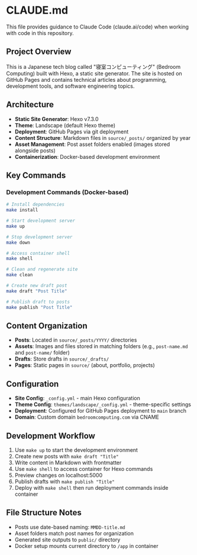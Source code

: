 # CLAUDE.md

This file provides guidance to Claude Code (claude.ai/code) when working with code in this repository.

## Project Overview

This is a Japanese tech blog called "寝室コンピューティング" (Bedroom Computing) built with Hexo, a static site generator. The site is hosted on GitHub Pages and contains technical articles about programming, development tools, and software engineering topics.

## Architecture

- **Static Site Generator**: Hexo v7.3.0
- **Theme**: Landscape (default Hexo theme)
- **Deployment**: GitHub Pages via git deployment
- **Content Structure**: Markdown files in `source/_posts/` organized by year
- **Asset Management**: Post asset folders enabled (images stored alongside posts)
- **Containerization**: Docker-based development environment

## Key Commands

### Development Commands (Docker-based)
```bash
# Install dependencies
make install

# Start development server
make up

# Stop development server  
make down

# Access container shell
make shell

# Clean and regenerate site
make clean

# Create new draft post
make draft "Post Title"

# Publish draft to posts
make publish "Post Title"
```

## Content Organization

- **Posts**: Located in `source/_posts/YYYY/` directories
- **Assets**: Images and files stored in matching folders (e.g., `post-name.md` and `post-name/` folder)
- **Drafts**: Store drafts in `source/_drafts/`
- **Pages**: Static pages in `source/` (about, portfolio, projects)

## Configuration

- **Site Config**: `_config.yml` - main Hexo configuration
- **Theme Config**: `themes/landscape/_config.yml` - theme-specific settings
- **Deployment**: Configured for GitHub Pages deployment to `main` branch
- **Domain**: Custom domain `bedroomcomputing.com` via CNAME

## Development Workflow

1. Use `make up` to start the development environment
2. Create new posts with `make draft "Title"`
3. Write content in Markdown with frontmatter
4. Use `make shell` to access container for Hexo commands
5. Preview changes on localhost:5000
6. Publish drafts with `make publish "Title"`
7. Deploy with `make shell` then run deployment commands inside container

## File Structure Notes

- Posts use date-based naming: `MMDD-title.md`
- Asset folders match post names for organization
- Generated site outputs to `public/` directory
- Docker setup mounts current directory to `/app` in container